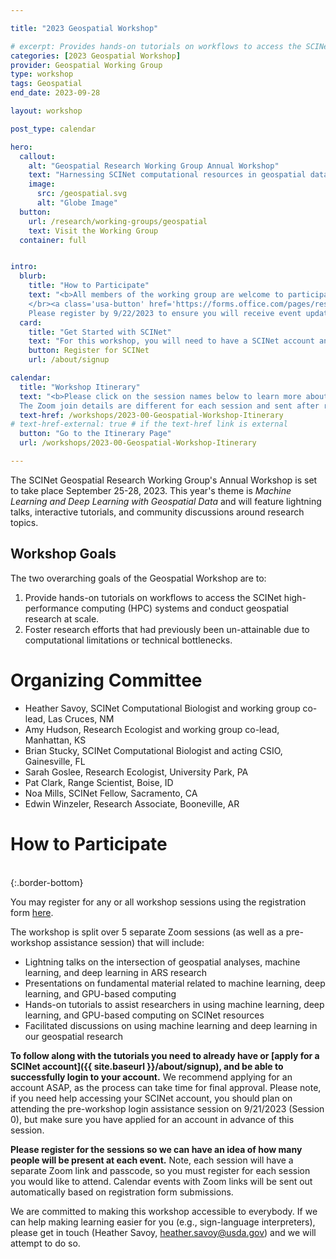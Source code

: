 ```yaml
---

title: "2023 Geospatial Workshop"

# excerpt: Provides hands-on tutorials on workflows to access the SCINet HPC systems and conduct geospatial research at scale and fosters geospatial research efforts.
categories: [2023 Geospatial Workshop]  
provider: Geospatial Working Group
type: workshop
tags: Geospatial
end_date: 2023-09-28  

layout: workshop

post_type: calendar

hero:
  callout:
    alt: "Geospatial Research Working Group Annual Workshop"
    text: "Harnessing SCINet computational resources in geospatial data science to further sustainable and intensified agriculture. </br> The theme this year is <i>Machine Learning and Deep Learning for Geospatial Research</i> and the workshop will be held September 25-28, 2023."
    image:
      src: /geospatial.svg
      alt: "Globe Image"
  button:
    url: /research/working-groups/geospatial
    text: Visit the Working Group
  container: full


intro:
  blurb:
    title: "How to Participate"
    text: "<b>All members of the working group are welcome to participate!</b> We also welcome anyone interested in learning about the working group, SCINet, or geospatial research.  
    </br><a class='usa-button' href='https://forms.office.com/pages/responsepage.aspx?id=5zZb7e4BvE6GfuA8-g1Gl9a5kfIudJlNtOCmlBDF0lNUMkhYRUlYS041SUY2MEE2UlBJVVYwUVFRQi4u'>Register for the Workshop</a> </br>
    Please register by 9/22/2023 to ensure you will receive event updates and be added to the workshop project space on SCINet."
  card: 
    title: "Get Started with SCINet"
    text: "For this workshop, you will need to have a SCINet account and be able to successfully log in. We recommend applying for an account as soon as possible."
    button: Register for SCINet
    url: /about/signup

calendar:
  title: "Workshop Itinerary"
  text: "<b>Please click on the session names below to learn more about each session.</b> </br> 
  The Zoom join details are different for each session and sent after registration. If you are unable to join a session, you will still be able to access and work through all the tutorials on your own using the session pages. We will make the Zoom recordings available after the meeting as well."
  text-href: /workshops/2023-00-Geospatial-Workshop-Itinerary
# text-href-external: true # if the text-href link is external
  button: "Go to the Itinerary Page"
  url: /workshops/2023-00-Geospatial-Workshop-Itinerary

---
```


The SCINet Geospatial Research Working Group's Annual Workshop is set to take place September 25-28, 2023. This year's theme is *Machine Learning and Deep Learning with Geospatial Data* and will feature lightning talks, interactive tutorials, and community discussions around research topics.<!--excerpt-->   


## Workshop Goals

The two overarching goals of the Geospatial Workshop are to:

1. Provide hands-on tutorials on workflows to access the SCINet high-performance computing (HPC) systems and conduct geospatial research at scale.
1. Foster research efforts that had previously been un-attainable due to computational limitations or technical bottlenecks. 

# Organizing Committee

* Heather Savoy, SCINet Computational Biologist and working group co-lead, Las Cruces, NM
* Amy Hudson, Research Ecologist and working group co-lead, Manhattan, KS
* Brian Stucky, SCINet Computational Biologist and acting CSIO, Gainesville, FL
* Sarah Goslee, Research Ecologist, University Park, PA
* Pat Clark, Range Scientist, Boise, ID
* Noa Mills, SCINet Fellow, Sacramento, CA
* Edwin Winzeler, Research Associate, Booneville, AR


# How to Participate

<br>
{:.border-bottom}

You may register for any or all workshop sessions using the registration form [here](https://forms.office.com/g/1n2VMfkx3n).

The workshop is split over 5 separate Zoom sessions (as well as a pre-workshop assistance session) that will include:

* Lightning talks on the intersection of geospatial analyses, machine learning, and deep learning in ARS research
* Presentations on fundamental material related to machine learning, deep learning, and GPU-based computing
* Hands-on tutorials to assist researchers in using machine learning, deep learning, and GPU-based computing on SCINet resources
* Facilitated discussions on using machine learning and deep learning in our geospatial research

**To follow along with the tutorials you need to already have or [apply for a SCINet account]({{ site.baseurl }}/about/signup), and be able to successfully login to your account.**  We recommend applying for an account ASAP, as the process can take time for final approval. Please note, if you need help accessing your SCINet account, you should plan on attending the pre-workshop login assistance session on 9/21/2023 (Session 0), but make sure you have applied for an account in advance of this session.

**Please register for the sessions so we can have an idea of how many people will be present at each event.** Note, each session will have a separate Zoom link and passcode, so you must register for each session you would like to attend. Calendar events with Zoom links will be sent out automatically based on registration form submissions. 

We are committed to making this workshop accessible to everybody. If we can help making learning easier for you (e.g., sign-language interpreters), please get in touch (Heather Savoy, [heather.savoy@usda.gov](heather.savoy@usda.gov)) and we will attempt to do so.



<br>








<br>

